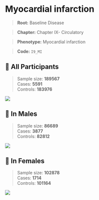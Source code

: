# Myocardial infarction

> **Root:** Baseline Disease  

> **Chapter:** Chapter IX- Circulatory  

> **Phenotype:** Myocardial infarction  

> **Code:** `I9_MI`

## 🧪 All Participants  
> Sample size: **189567**  
> Cases: **5591**  
> Controls: **183976**
<img src="/Disease/Figures/ALL/Incidence/I9_MI.png"/>
<CsvTable src="/Disease/Data/ALL/Incidence/COX_I9_MI.csv" label="🔍 View full results" />

## 👨 In Males  
> Sample size: **86689**  
> Cases: **3877**  
> Controls: **82812**
<img src="/Disease/Figures/Male/Incidence/I9_MI.png"/>
<CsvTable src="/Disease/Data/Male/Incidence/COX_I9_MI.csv" label="🔍 View full results" />

## 👩 In Females  
> Sample size: **102878**  
> Cases: **1714**  
> Controls: **101164**
<img src="/Disease/Figures/Female/Incidence/I9_MI.png"/>
<CsvTable src="/Disease/Data/Female/Incidence/COX_I9_MI.csv" label="🔍 View full results" />
